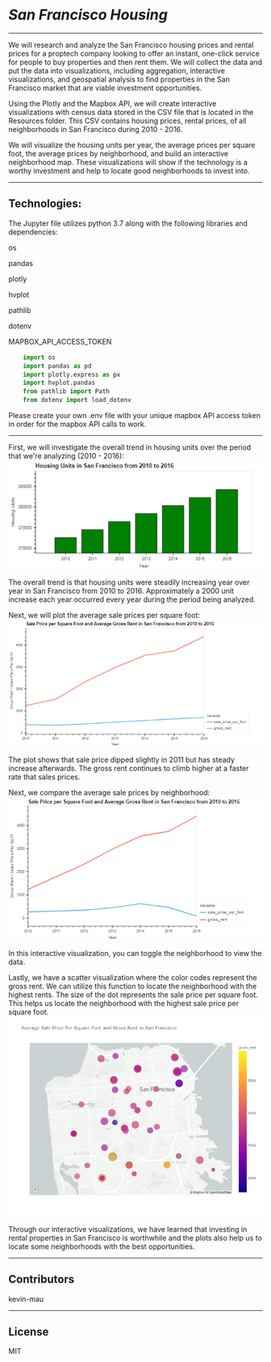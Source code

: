 # *San Francisco Housing*
---
We will research and analyze the San Francisco housing prices and rental prices for a proptech company looking to offer an instant, one-click service for people to buy properties and then rent them.  We will collect the data and put the data into visualizations, including aggregation, interactive visualizations, and geospatial analysis to find properties in the San Francisco market that are viable investment opportunities.  

Using the Plotly and the Mapbox API, we will create interactive visualizations with census data stored in the CSV file that is located in the Resources folder.  This CSV contains housing prices, rental prices, of all neighborhoods in San Francisco during 2010 - 2016.

We will visualize the housing units per year, the average prices per square foot, the average prices by neighborhood, and build an interactive neighborhood map.  These visualizations will show if the technology is a worthy investment and help to locate good neighborhoods to invest into.

---
## Technologies:

The Jupyter file utilizes python 3.7 along with the following libraries and dependencies:

os

pandas

plotly

hvplot

pathlib

dotenv

MAPBOX_API_ACCESS_TOKEN


```python
    import os
    import pandas as pd
    import plotly.express as px
    import hvplot.pandas
    from pathlib import Path
    from dotenv import load_dotenv
```

Please create your own .env file with your unique mapbox API access token in order for the mapbox API calls to work.

---

First, we will investigate the overall trend in housing units over the period that we're analyzing (2010 - 2016):
![Housing Units 2010 to 2016](https://github.com/kevin-mau/san_francisco_housing/blob/main/Images/housing%20units%202010%20to%202016.png?raw=true)

The overall trend is that housing units were steadily increasing year over year in San Francisco from 2010 to 2016. Approximately a 2000 unit increase each year occurred every year during the period being analyzed.

Next, we will plot the average sale prices per square foot:
![Sale Price per Square Foot and Average Gross Rent in San Francisco from 2010 to 2016](https://github.com/kevin-mau/san_francisco_housing/blob/main/Images/sales%20price%20gross%20rent.png?raw=true)

The plot shows that sale price dipped slightly in 2011 but has steady increase afterwards.  The gross rent continues to climb higher at a faster rate that sales prices.

Next, we compare the average sale prices by neighborhood:
![Sale Price per Square Foot and Average Gross Rent in San Francisco from 2010 to 2016](https://github.com/kevin-mau/san_francisco_housing/blob/main/Images/by%20neighborhood.png?raw=true)

In this interactive visualization, you can toggle the neighborhood to view the data.  

Lastly, we have a scatter visualization where the color codes represent the gross rent.  We can utilize this function to locate the neighborhood with the highest rents.  The size of the dot represents the sale price per square foot.  This helps us locate the neighborhood with the highest sale price per square foot.
![Average Sale Price Per Square Foot and Gross Rent in San Francisco](https://github.com/kevin-mau/san_francisco_housing/blob/main/Images/sale%20price%20gross%20rent%20scatter.png?raw=true)

Through our interactive visualizations, we have learned that investing in rental properties in San Francisco is worthwhile and the plots also help us to locate some neighborhoods with the best opportunities.

---

## Contributors

kevin-mau

---

## License

MIT

